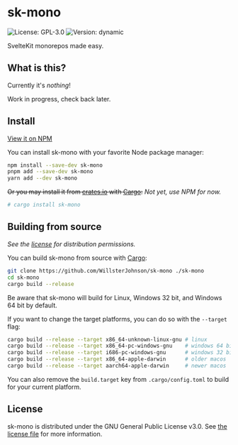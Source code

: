 # sk-mono

![License: GPL-3.0](https://img.shields.io/badge/License-GPL--3.0-ff3e00?style=flat-square)
![Version: dynamic](https://img.shields.io/npm/v/sk-mono?color=ff3e00&label=Version&style=flat-square)

SvelteKit monorepos made easy.

## What is this?

Currently it's *nothing*!

Work in progress, check back later.

## Install

[View it on NPM](https://www.npmjs.com/package/sk-mono)

You can install sk-mono with your favorite Node package manager:

```sh
npm install --save-dev sk-mono
pnpm add --save-dev sk-mono
yarn add --dev sk-mono
```

~~Or you may install it from [crates.io](https://crates.io/crates/sk-mono) with
[Cargo](https://www.rust-lang.org/learn/get-started):~~ *Not yet, use NPM for now.*

```sh
# cargo install sk-mono
```

## Building from source

*See the [license](./LICENSE.txt) for distribution permissions.*

You can build sk-mono from source with [Cargo](https://www.rust-lang.org/learn/get-started):

```sh
git clone https://github.com/WillsterJohnson/sk-mono ./sk-mono
cd sk-mono
cargo build --release
```

Be aware that sk-mono will build for Linux, Windows 32 bit, and Windows 64 bit
by default.

If you want to change the target platforms, you can do so with the `--target`
flag:

```sh
cargo build --release --target x86_64-unknown-linux-gnu # linux
cargo build --release --target x86_64-pc-windows-gnu    # windows 64 bit
cargo build --release --target i686-pc-windows-gnu      # windows 32 bit
cargo build --release --target x86_64-apple-darwin      # older macos
cargo build --release --target aarch64-apple-darwin     # newer macos
```

You can also remove the `build.target` key from `.cargo/config.toml` to build
for your current platform.

## License

sk-mono is distributed under the GNU General Public License v3.0.
See [the license file](LICENSE.txt) for more information.

